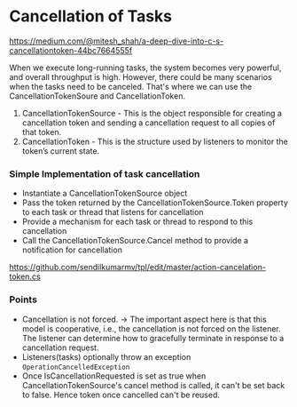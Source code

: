 # Cancellation of Tasks

https://medium.com/@mitesh_shah/a-deep-dive-into-c-s-cancellationtoken-44bc7664555f
<p>
When we execute long-running tasks, the system becomes very powerful, and overall throughput is high. However, there could be many 
scenarios when the tasks need to be canceled. That's where we can use the CancellationTokenSoure and CancellationToken.
</p>

1. CancellationTokenSource - This is the object responsible for creating a cancellation token and sending a cancellation request to all copies of that token.
2. CancellationToken - This is the structure used by listeners to monitor the token’s current state.

### Simple Implementation of task cancellation

* Instantiate a CancellationTokenSource object
* Pass the token returned by the CancellationTokenSource.Token property to each task or thread that listens for cancellation
* Provide a mechanism for each task or thread to respond to this cancellation
* Call the CancellationTokenSource.Cancel method to provide a notification for cancellation

https://github.com/sendilkumarmv/tpl/edit/master/action-cancelation-token.cs

### Points
* Cancellation is not forced. -> The important aspect here is that this model is cooperative, i.e., the cancellation is not forced on the listener. The listener can determine how to gracefully terminate in response to a cancellation request.
* Listeners(tasks) optionally throw an exception `OperationCancelledException`
* Once IsCancellationRequested is set as true when CancellationTokenSource's cancel method is called, it can't be set back to false. Hence token once cancelled can't be reused.

